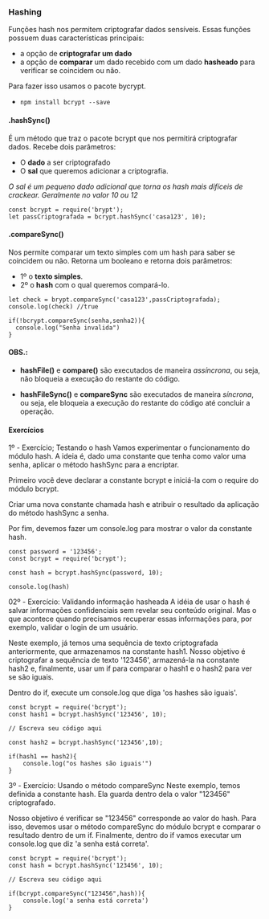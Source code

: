 ### Hashing

<p>
  Funções hash nos permitem criptografar dados sensíveis. Essas funções possuem duas características principais:  
</p>  

* a opção de **criptografar um dado**  
* a opção de **comparar** um dado recebido com um dado **hasheado** para verificar se coincidem ou não.  

<p>
Para fazer isso usamos o pacote bycrypt.
</p>  

* ` npm install bcrypt --save `  

#### .hashSync()  

<p>
É um método que traz o pacote bcrypt que nos permitirá criptografar dados. Recebe dois parâmetros:
</p>  

* O **dado** a ser criptografado  
* O **sal** que queremos adicionar a criptografia.  

<em>O sal é um pequeno dado adicional que torna os hash mais difíceis de crackear. Geralmente no valor 10 ou 12</em>  

~~~
const bcrypt = require('brypt');
let passCriptografada = bcrypt.hashSync('casa123', 10);
~~~  

#### .compareSync()  

<p>
 Nos permite comparar um texto simples com um hash para saber se coincidem ou não. Retorna um booleano e retorna dois parâmetros: 
</p>  

* 1º o **texto simples**.
* 2º o **hash** com o qual queremos compará-lo.  

~~~
let check = brypt.compareSync('casa123',passCriptografada);
console.log(check) //true

if(!bcrypt.compareSync(senha,senha2)){
  console.log("Senha invalida")
}
~~~  

#### OBS.:  

* **hashFile()** e **compare()** são executados de maneira *assíncrona*, ou seja, não bloqueia a execução do restante do código.  

* **hashFileSync()** e **compareSync** são executados de maneira *síncrona*, ou seja, ele bloqueia a execução do restante do código até concluir a operação.  

#### Exercícios 

<p>
1º - Exercício; Testando o hash
Vamos experimentar o funcionamento do módulo hash. A ideia é, dado uma constante que tenha como valor uma senha, aplicar o método hashSync para a encriptar.

Primeiro você deve declarar a constante bcrypt e iniciá-la com o require do módulo bcrypt.

Criar uma nova constante chamada hash e atribuir o resultado da aplicação do método hashSync a senha.

Por fim, devemos fazer um console.log para mostrar o valor da constante hash.
</p>  

~~~
const password = '123456';
const bcrypt = require('bcrypt');

const hash = bcrypt.hashSync(password, 10);

console.log(hash)
~~~

<p>
02º - Exercício: Validando informação hasheada
A idéia de usar o hash é salvar informações confidenciais sem revelar seu conteúdo original. Mas o que acontece quando precisamos recuperar essas informações para, por exemplo, validar o login de um usuário.

Neste exemplo, já temos uma sequência de texto criptografada anteriormente, que armazenamos na constante hash1. Nosso objetivo é criptografar a sequência de texto '123456', armazená-la na constante hash2 e, finalmente, usar um if para comparar o hash1 e o hash2 para ver se são iguais.

Dentro do if, execute um console.log que diga 'os hashes são iguais'.
</p>  

~~~
const bcrypt = require('bcrypt');
const hash1 = bcrypt.hashSync('123456', 10);

// Escreva seu código aqui

const hash2 = bcrypt.hashSync('123456',10);

if(hash1 == hash2){
    console.log("os hashes são iguais'")
}
~~~  

<p>
3º - Exercício: Usando o método compareSync
Neste exemplo, temos definida a constante hash. Ela guarda dentro dela o valor "123456" criptografado.

Nosso objetivo é verificar se "123456" corresponde ao valor do hash. Para isso, devemos usar o método compareSync do módulo bcrypt e comparar o resultado dentro de um if. Finalmente, dentro do if vamos executar um console.log que diz 'a senha está correta'.
</p>  

~~~
const bcrypt = require('bcrypt');
const hash = bcrypt.hashSync('123456', 10);

// Escreva seu código aqui

if(bcrypt.compareSync("123456",hash)){
    console.log('a senha está correta')
}

~~~